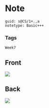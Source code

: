 # Note
```
guid: s@CS/1+.,a
notetype: Basic+++
```

### Tags
```
Week7
```

## Front
<img src="paste-27e1358b9b89b3bc9126818430418201cacde217.jpg">

## Back
<img src="paste-056d8f6665dc6bb93c1b9cd830850ab27769a4ba.jpg">
